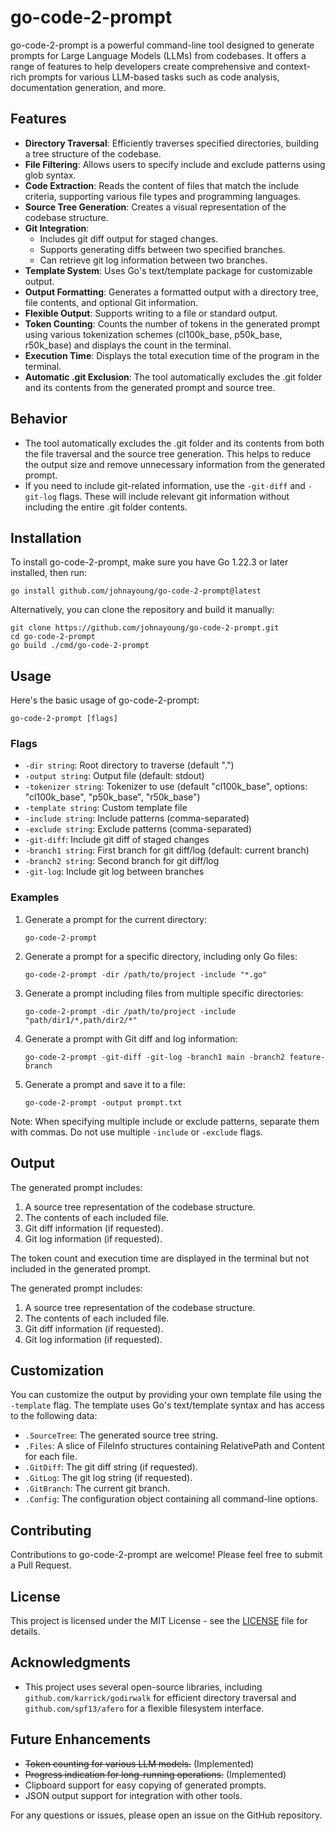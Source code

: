 # go-code-2-prompt

go-code-2-prompt is a powerful command-line tool designed to generate prompts for Large Language Models (LLMs) from codebases. It offers a range of features to help developers create comprehensive and context-rich prompts for various LLM-based tasks such as code analysis, documentation generation, and more.

## Features

- **Directory Traversal**: Efficiently traverses specified directories, building a tree structure of the codebase.
- **File Filtering**: Allows users to specify include and exclude patterns using glob syntax.
- **Code Extraction**: Reads the content of files that match the include criteria, supporting various file types and programming languages.
- **Source Tree Generation**: Creates a visual representation of the codebase structure.
- **Git Integration**: 
  - Includes git diff output for staged changes.
  - Supports generating diffs between two specified branches.
  - Can retrieve git log information between two branches.
- **Template System**: Uses Go's text/template package for customizable output.
- **Output Formatting**: Generates a formatted output with a directory tree, file contents, and optional Git information.
- **Flexible Output**: Supports writing to a file or standard output.
- **Token Counting**: Counts the number of tokens in the generated prompt using various tokenization schemes (cl100k_base, p50k_base, r50k_base) and displays the count in the terminal.
- **Execution Time**: Displays the total execution time of the program in the terminal.
- **Automatic .git Exclusion**: The tool automatically excludes the .git folder and its contents from the generated prompt and source tree.

## Behavior

- The tool automatically excludes the .git folder and its contents from both the file traversal and the source tree generation. This helps to reduce the output size and remove unnecessary information from the generated prompt.
- If you need to include git-related information, use the `-git-diff` and `-git-log` flags. These will include relevant git information without including the entire .git folder contents.

## Installation

To install go-code-2-prompt, make sure you have Go 1.22.3 or later installed, then run:

```
go install github.com/johnayoung/go-code-2-prompt@latest
```

Alternatively, you can clone the repository and build it manually:

```
git clone https://github.com/johnayoung/go-code-2-prompt.git
cd go-code-2-prompt
go build ./cmd/go-code-2-prompt
```

## Usage

Here's the basic usage of go-code-2-prompt:

```
go-code-2-prompt [flags]
```

### Flags

- `-dir string`: Root directory to traverse (default ".")
- `-output string`: Output file (default: stdout)
- `-tokenizer string`: Tokenizer to use (default "cl100k_base", options: "cl100k_base", "p50k_base", "r50k_base")
- `-template string`: Custom template file
- `-include string`: Include patterns (comma-separated)
- `-exclude string`: Exclude patterns (comma-separated)
- `-git-diff`: Include git diff of staged changes
- `-branch1 string`: First branch for git diff/log (default: current branch)
- `-branch2 string`: Second branch for git diff/log
- `-git-log`: Include git log between branches

### Examples

1. Generate a prompt for the current directory:
   ```
   go-code-2-prompt
   ```

2. Generate a prompt for a specific directory, including only Go files:
   ```
   go-code-2-prompt -dir /path/to/project -include "*.go"
   ```

3. Generate a prompt including files from multiple specific directories:
   ```
   go-code-2-prompt -dir /path/to/project -include "path/dir1/*,path/dir2/*"
   ```

4. Generate a prompt with Git diff and log information:
   ```
   go-code-2-prompt -git-diff -git-log -branch1 main -branch2 feature-branch
   ```

5. Generate a prompt and save it to a file:
   ```
   go-code-2-prompt -output prompt.txt
   ```

Note: When specifying multiple include or exclude patterns, separate them with commas. Do not use multiple `-include` or `-exclude` flags.

## Output

The generated prompt includes:

1. A source tree representation of the codebase structure.
2. The contents of each included file.
3. Git diff information (if requested).
4. Git log information (if requested).

The token count and execution time are displayed in the terminal but not included in the generated prompt.

The generated prompt includes:

1. A source tree representation of the codebase structure.
2. The contents of each included file.
3. Git diff information (if requested).
4. Git log information (if requested).

## Customization

You can customize the output by providing your own template file using the `-template` flag. The template uses Go's text/template syntax and has access to the following data:

- `.SourceTree`: The generated source tree string.
- `.Files`: A slice of FileInfo structures containing RelativePath and Content for each file.
- `.GitDiff`: The git diff string (if requested).
- `.GitLog`: The git log string (if requested).
- `.GitBranch`: The current git branch.
- `.Config`: The configuration object containing all command-line options.

## Contributing

Contributions to go-code-2-prompt are welcome! Please feel free to submit a Pull Request.

## License

This project is licensed under the MIT License - see the [LICENSE](LICENSE) file for details.

## Acknowledgments

- This project uses several open-source libraries, including `github.com/karrick/godirwalk` for efficient directory traversal and `github.com/spf13/afero` for a flexible filesystem interface.

## Future Enhancements

- ~~Token counting for various LLM models.~~ (Implemented)
- ~~Progress indication for long-running operations.~~ (Implemented)
- Clipboard support for easy copying of generated prompts.
- JSON output support for integration with other tools.

For any questions or issues, please open an issue on the GitHub repository.